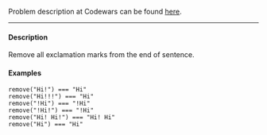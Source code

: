 Problem description at Codewars can be found
[here](https://www.codewars.com/kata/57faece99610ced690000165/train/python).

-------------

#### Description
Remove all exclamation marks from the end of sentence.

#### Examples
```
remove("Hi!") === "Hi"
remove("Hi!!!") === "Hi"
remove("!Hi") === "!Hi"
remove("!Hi!") === "!Hi"
remove("Hi! Hi!") === "Hi! Hi"
remove("Hi") === "Hi"
```
